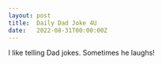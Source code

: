 ```yaml
---
layout: post
title:  Daily Dad Joke 4U
date:   2022-08-31T00:00:00Z
---
```

I like telling Dad jokes. Sometimes he laughs!
